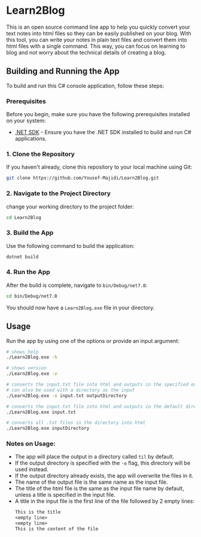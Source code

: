 # Learn2Blog

This is an open source command line app to help you quickly convert your text notes into html files so they can be easily published on your blog.
With this tool, you can write your notes in plain text files and convert them into html files with a single command. This way, you can focus on learning to blog and not worry about the technical details of creating a blog.

## Building and Running the App

To build and run this C# console application, follow these steps:

### Prerequisites

Before you begin, make sure you have the following prerequisites installed on your system:

-   [.NET SDK](https://dotnet.microsoft.com/en-us/download) - Ensure you have the .NET SDK installed to build and run C# applications.

### 1. Clone the Repository

If you haven't already, clone this repository to your local machine using Git:

```bash
git clone https://github.com/Yousef-Majidi/Learn2Blog.git
```

### 2. Navigate to the Project Directory

change your working directory to the project folder:

```bash
cd Learn2Blog
```

### 3. Build the App

Use the following command to build the application:

```bash
dotnet build
```

### 4. Run the App

After the build is complete, navigate to `bin/Debug/net7.0`:

```bash
cd bin/Debug/net7.0
```

You should now have a `Learn2Blog.exe` file in your directory.

## Usage

Run the app by using one of the options or provide an input argument:

```bash
# shows help
./Learn2Blog.exe -h
```

```bash
# shows version
./Learn2Blog.exe -v
```

```bash
# converts the input.txt file into html and outputs in the specified output directory
# can also be used with a directory as the input
./Learn2Blog.exe -o input.txt outputDirectory
```

```bash
# converts the input.txt file into html and outputs in the default directory
./Learn2Blog.exe input.txt
```

```bash
# converts all .txt files in the directory into html
./Learn2Blog.exe inputDirectory
```

### Notes on Usage:

-   The app will place the output in a directory called `til` by default.
-   If the output directory is specified with the `-o` flag, this directory will be used instead.
-   If the output directory already exists, the app will overwrite the files in it.
-   The name of the output file is the same name as the input file.
-   The title of the html file is the same as the input file name by default, unless a title is specified in the input file.
-   A title in the input file is the first line of the file followed by 2 empty lines:
    ```txt
    This is the title
    <empty line>
    <empty line>
    This is the content of the file
    ```
